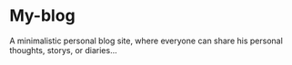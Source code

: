 # My-blog
A minimalistic personal blog site, where everyone can share his personal thoughts, storys, or diaries...
